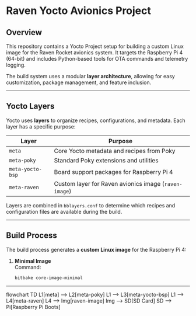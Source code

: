 # Raven Yocto Avionics Project

## Overview

This repository contains a Yocto Project setup for building a custom Linux image for the Raven Rocket avionics system. It targets the Raspberry Pi 4 (64-bit) and includes Python-based tools for OTA commands and telemetry logging.

The build system uses a modular **layer architecture**, allowing for easy customization, package management, and feature inclusion.

---

## Yocto Layers

Yocto uses **layers** to organize recipes, configurations, and metadata. Each layer has a specific purpose:

| Layer | Purpose |
|-------|---------|
| `meta` | Core Yocto metadata and recipes from Poky |
| `meta-poky` | Standard Poky extensions and utilities |
| `meta-yocto-bsp` | Board support packages for Raspberry Pi 4 |
| `meta-raven` | Custom layer for Raven avionics image (`raven-image`) |

Layers are combined in `bblayers.conf` to determine which recipes and configuration files are available during the build.

---

## Build Process

The build process generates a **custom Linux image** for the Raspberry Pi 4:

1. **Minimal Image**  
   Command:  
   ```bash
   bitbake core-image-minimal

---


flowchart TD
    L1[meta] --> L2[meta-poky]
    L1 --> L3[meta-yocto-bsp]
    L1 --> L4[meta-raven]
    L4 --> Img[raven-image]
    Img --> SD[SD Card]
    SD --> Pi[Raspberry Pi Boots]


